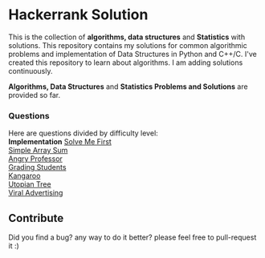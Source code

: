 # Hackerrank Solution

This is the collection of **algorithms, data structures** and **Statistics** with solutions.
This repository contains my solutions for common algorithmic problems and implementation of Data Structures in Python and C++/C.
I've created this repository to learn about algorithms. I am adding solutions continuously.   

**Algorithms,  Data Structures** and **Statistics Problems and Solutions** are provided so far.  

### Questions  
Here are questions divided by difficulty level:  <br>
**Implementation**
[Solve Me First](https://github.com/akhilesh-k/HackerRank-Solutions/blob/master/SolveMeFirst.c)<br>
[Simple Array Sum](https://github.com/akhilesh-k/HackerRank-Solutions/blob/master/SimpleArraySum.c)<br>
[Angry Professor](https://github.com/akhilesh-k/HackerRank-Solutions/blob/master/angryprofessor.c)<br>
[Grading Students](https://github.com/akhilesh-k/HackerRank-Solutions/blob/master/gradingstudents.cpp)<br>
[Kangaroo](https://github.com/akhilesh-k/HackerRank-Solutions/blob/master/kangaroo.c)<br>
[Utopian Tree](https://github.com/akhilesh-k/HackerRank-Solutions/blob/master/utopiantree.c)<br>
[Viral Advertising](https://github.com/akhilesh-k/HackerRank-Solutions/blob/master/viraladvertising.c)<br>


## Contribute

Did you find a bug? any way to do it better? please feel free to pull-request it :)

